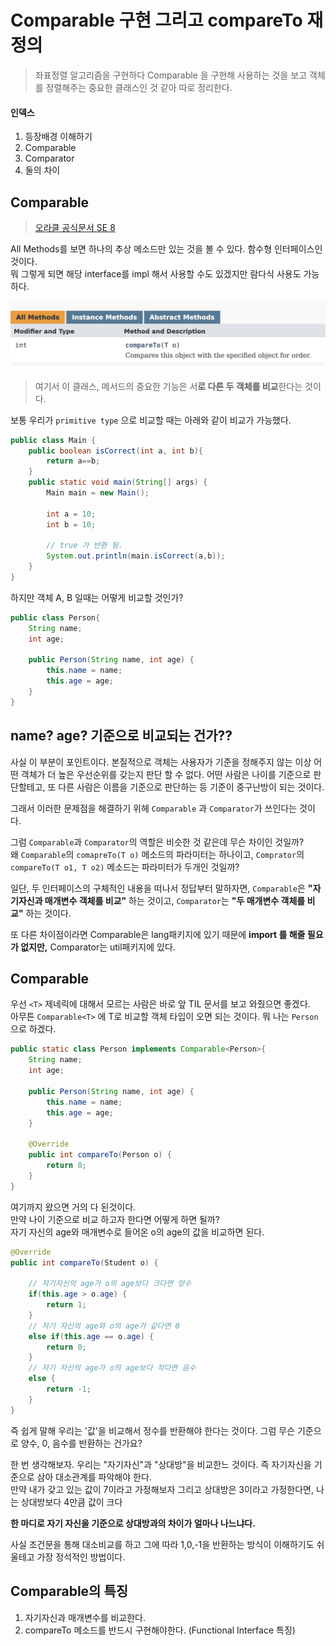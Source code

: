 # Comparable 구현 그리고 compareTo 재정의
> 좌표정렬 알고리즘을 구현하다 Comparable 을 구현해 사용하는 것을 보고 객체를 정렬해주는 중요한 클래스인 것 같아 따로 정리한다.

#### 인덱스
1. 등장배경 이해하기
2. Comparable 
3. Comparator
4. 둘의 차이

## Comparable
> [오라클 공식문서 SE 8](https://docs.oracle.com/javase/8/docs/api/java/lang/Comparable.html#method.summary)

All Methods를 보면 하나의 추상 메소드만 있는 것을 볼 수 있다. 함수형 인터페이스인 것이다.  
뭐 그렇게 되면 해당 interface를 impl 해서 사용할 수도 있겠지만 람다식 사용도 가능하다.

<img src="../../img/comparable-compareTo.png" width="650px">

> 여기서 이 클래스, 메서드의 중요한 기능은 서**로 다른 두 객체를 비교**한다는 것이다. 


보통 우리가 `primitive type` 으로 비교할 때는 아래와 같이 비교가 가능했다.
```java
public class Main {
    public boolean isCorrect(int a, int b){
        return a==b;
    }
    public static void main(String[] args) {
        Main main = new Main();

        int a = 10;
        int b = 10;

        // true 가 반환 됨.
        System.out.println(main.isCorrect(a,b));
    }
}
```

하지만 객체 A, B 일때는 어떻게 비교할 것인가? 
```java 
public class Person{
    String name;
    int age;

    public Person(String name, int age) {
        this.name = name;
        this.age = age;
    }
}
```
##  name? age? 기준으로 비교되는 건가??

사실 이 부분이 포인트이다. 본질적으로 객체는 사용자가 기준을 정해주지 않는 이상 어떤 객체가 더 높은 우선순위를 갖는지 판단 할 수 없다. 어떤 사람은 나이를 기준으로 판단할테고, 또 다른 사람은 이름을 기준으로 판단하는 등 기준이 중구난방이 되는 것이다.

그래서 이러한 문제점을 해결하기 위헤 `Comparable` 과 `Comparator`가 쓰인다는 것이다.

그럼 `Comparable`과 `Comparator`의 역할은 비슷한 것 같은데 무슨 차이인 것일까?  
왜 `Comparable`의 `comapreTo(T o)` 메소드의 파라미터는 하나이고, `Comprator`의 `compareTo(T o1, T o2)` 메소드는 파라미터가 두개인 것일까?

일단, 두 인터페이스의 구체적인 내용을 떠나서 정답부터 말하자면, `Comparable`은 **"자기자신과 매개변수 객체를 비교"** 하는 것이고, `Comparator`는 **"두 매개변수 객체를 비교"** 하는 것이다.

또 다른 차이점이라면 Comparable은 lang패키지에 있기 때문에 **import 를 해줄 필요가 없지만,**  Comparator는 util패키지에 있다.

## Comparable<T>
우선 `<T>` 제네릭에 대해서 모르는 사람은 바로 앞 TIL 문서를 보고 와줬으면 좋겠다.  
아무튼 `Comparable<T>` 에 T로 비교할 객체 타입이 오면 되는 것이다. 뭐 나는 `Person`으로 하겠다.

```java
public static class Person implements Comparable<Person>{
    String name;
    int age;

    public Person(String name, int age) {
        this.name = name;
        this.age = age;
    }

    @Override
    public int compareTo(Person o) {
        return 0;
    }
}
```
여기까지 왔으면 거의 다 된것이다.  
만약 나이 기준으로 비교 하고자 한다면 어떻게 하면 될까?  
자기 자신의 age와 매개변수로 들어온 o의 age의 값을 비교하면 된다.  

```java
@Override
public int compareTo(Student o) {

    // 자기자신의 age가 o의 age보다 크다면 양수
    if(this.age > o.age) {
        return 1;
    }
    // 자기 자신의 age와 o의 age가 같다면 0
    else if(this.age == o.age) {
        return 0;
    }
    // 자기 자신의 age가 o의 age보다 작다면 음수
    else {
        return -1;
    }
}
```

즉 쉽게 말해 우리는 '값'을 비교해서 정수를 반환해야 한다는 것이다. 그럼 무슨 기준으로 양수, 0, 음수를 반환하는 건가요?

한 번 생각해보자. 우리는 "자기자신"과 "상대방"을 비교한느 것이다. 즉 자기자신을 기준으로 삼아 대소관계를 파악해야 한다.  
만약 내가 갖고 있는 값이 7이라고 가정해보자 그리고 상대방은 3이라고 가정한다면, 나는 상대방보다 4만큼 값이 크다 

**한 마디로 자기 자신을 기준으로 상대방과의 차이가 얼마나 나느냐다.**

사실 조건문을 통해 대소비교를 하고 그에 따라 1,0,-1을 반환하는 방식이 이해하기도 쉬울테고 가장 정석적인 방법이다.  

## Comparable의 특징
1. 자기자신과 매개변수를 비교한다.
2. compareTo 메소드를 반드시 구현해야한다. (Functional Interface 특징)